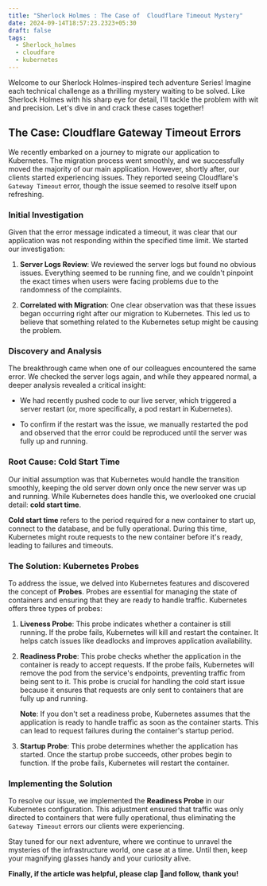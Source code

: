 ```yaml
---
title: "Sherlock Holmes : The Case of  Cloudflare Timeout Mystery"
date: 2024-09-14T18:57:23.2323+05:30
draft: false
tags:
  - Sherlock_holmes
  - cloudfare
  - kubernetes
---
```


Welcome to our Sherlock Holmes-inspired tech adventure Series! Imagine each technical challenge as a thrilling mystery waiting to be solved. Like Sherlock Holmes with his sharp eye for detail, I'll tackle the problem with wit and precision. Let's dive in and crack these cases together!

## The Case: Cloudflare Gateway Timeout Errors

We recently embarked on a journey to migrate our application to Kubernetes. The migration process went smoothly, and we successfully moved the majority of our main application. However, shortly after, our clients started experiencing issues. They reported seeing Cloudflare's `Gateway Timeout` error, though the issue seemed to resolve itself upon refreshing.

### Initial Investigation

Given that the error message indicated a timeout, it was clear that our application was not responding within the specified time limit. We started our investigation:

1. **Server Logs Review**: We reviewed the server logs but found no obvious issues. Everything seemed to be running fine, and we couldn't pinpoint the exact times when users were facing problems due to the randomness of the complaints.

2. **Correlated with Migration**: One clear observation was that these issues began occurring right after our migration to Kubernetes. This led us to believe that something related to the Kubernetes setup might be causing the problem.

### Discovery and Analysis

The breakthrough came when one of our colleagues encountered the same error. We checked the server logs again, and while they appeared normal, a deeper analysis revealed a critical insight:

- We had recently pushed code to our live server, which triggered a server restart (or, more specifically, a pod restart in Kubernetes).

- To confirm if the restart was the issue, we manually restarted the pod and observed that the error could be reproduced until the server was fully up and running.

### Root Cause: Cold Start Time

Our initial assumption was that Kubernetes would handle the transition smoothly, keeping the old server down only once the new server was up and running. While Kubernetes does handle this, we overlooked one crucial detail: **cold start time**.

**Cold start time** refers to the period required for a new container to start up, connect to the database, and be fully operational. During this time, Kubernetes might route requests to the new container before it's ready, leading to failures and timeouts.

### The Solution: Kubernetes Probes

To address the issue, we delved into Kubernetes features and discovered the concept of **Probes**. Probes are essential for managing the state of containers and ensuring that they are ready to handle traffic. Kubernetes offers three types of probes:

1. **Liveness Probe**: This probe indicates whether a container is still running. If the probe fails, Kubernetes will kill and restart the container. It helps catch issues like deadlocks and improves application availability.

2. **Readiness Probe**: This probe checks whether the application in the container is ready to accept requests. If the probe fails, Kubernetes will remove the pod from the service's endpoints, preventing traffic from being sent to it. This probe is crucial for handling the cold start issue because it ensures that requests are only sent to containers that are fully up and running.

    **Note**: If you don't set a readiness probe, Kubernetes assumes that the application is ready to handle traffic as soon as the container starts. This can lead to request failures during the container's startup period.

3. **Startup Probe**: This probe determines whether the application has started. Once the startup probe succeeds, other probes begin to function. If the probe fails, Kubernetes will restart the container.

### Implementing the Solution

To resolve our issue, we implemented the **Readiness Probe** in our Kubernetes configuration. This adjustment ensured that traffic was only directed to containers that were fully operational, thus eliminating the `Gateway Timeout` errors our clients were experiencing.

Stay tuned for our next adventure, where we continue to unravel the mysteries of the infrastructure world, one case at a time. Until then, keep your magnifying glasses handy and your curiosity alive.

**Finally, if the article was helpful, please clap 👏and follow, thank you!**